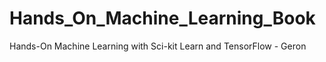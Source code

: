 # Hands_On_Machine_Learning_Book
Hands-On Machine Learning with Sci-kit Learn and TensorFlow - Geron
